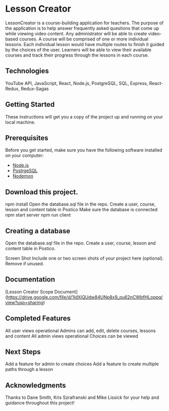 # Lesson Creator
LessonCreator is a course-building application for teachers. The purpose of the application is to help answer frequently asked questions that come up while viewing video content. Any administrator will be able to create video-based courses. A course will be comprised of one or more individual lessons. Each individual lesson would have multiple routes to finish it guided by the choices of the user. Learners will be able to view their available courses and track their progress through the lessons in each course.

## Technologies
YouTube API, JavaScript, React, Node.js, PostgreSQL, SQL, Express, React-Redux, Redux-Sagas

## Getting Started
These instructions will get you a copy of the project up and running on your local machine.

## Prerequisites
Before you get started, make sure you have the following software installed on your computer:

- [Node.js](https://nodejs.org/en/)
- [PostrgeSQL](https://www.postgresql.org/)
- [Nodemon](https://nodemon.io/)

## Download this project.
npm install
Open the database.sql file in the repo. Create a user, course, lesson and content table in Postico
Make sure the database is connected
npm start server
npm run client


## Creating a database
Open the database.sql file in the repo. Create a user, course, lesson and content table in Postico.



Screen Shot
Include one or two screen shots of your project here (optional). Remove if unused.

## Documentation
[Lesson Creator Scope Document] (https://drive.google.com/file/d/1ldXjQUdw84UNp8x9_qu62nCWbfHLoppq/view?usp=sharing)

## Completed Features
All user views operational
Admins can add, edit, delete courses, lessons and content
All admin views operational
Choices can be viewed

## Next Steps
Add a feature for admin to create choices
Add a feature to create multiple paths through a lesson

## Acknowledgments
Thanks to Dane Smith, Kris Szrafranski and Mike Lissick for your help and guidance throughout this project!


